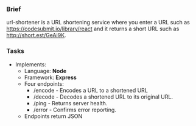 ### Brief

url-shortener is a URL shortening service where you enter a URL such as https://codesubmit.io/library/react and it returns a short URL such as http://short.est/GeAi9K.

### Tasks

-   Implements:
    -   Language: **Node**
    -   Framework: **Express**
    -   Four endpoints:
        -   /encode - Encodes a URL to a shortened URL
        -   /decode - Decodes a shortened URL to its original URL.
        -   /ping   - Returns server health.
        -   /error  - Confirms error reporting.
    -   Endpoints return JSON
